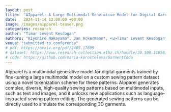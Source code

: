 ```yaml
---
layout: post
title:  "AIpparel: A Large Multimodal Generative Model for Digital Garments"
date:   2024-11-14 12:00:00 +00:00
image: /images/aipparel-teaser.png
categories: research
author: "Timur Levent Kesdogan"
authors: "Kiyohiro Nakayama*, Jan Ackermann*, <u>Timur Levent Kesdogan*<u>, Yang Zheng, Maria Korosteleva, Olga Sorkine-Hornung, Leonidas Guibas, Guandao Yang, Gordon Wetzstein"
venue: "submitted to conference"
# pdf: https://arxiv.org/pdf/2405.17609
# dataset: https://www.research-collection.ethz.ch/handle/20.500.11850/673889
# code: https://github.com/maria-korosteleva/GarmentCode
---
```

AIpparel is a multimodal generative model for digital garments trained by fine-tuning a large multimodal model on a custom sewing pattern dataset using a novel tokenization scheme for these patterns. AIpparel generates complex, diverse, high-quality sewing patterns based on multimodal inputs, such as text and images, and it unlocks new applications such as language-instructed sewing pattern editing. The generated sewing patterns can be directly used to simulate the corresponding 3D garments.


